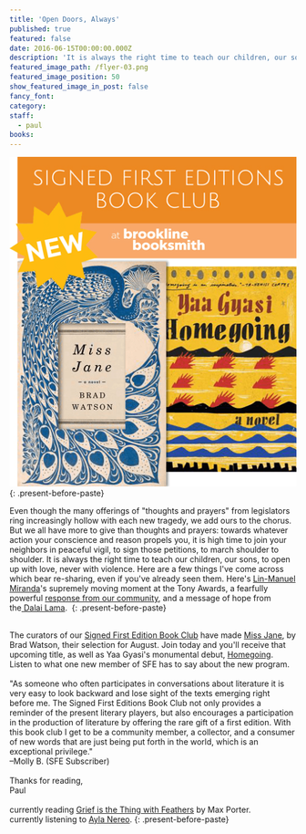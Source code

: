 ```yaml
---
title: 'Open Doors, Always'
published: true
featured: false
date: 2016-06-15T00:00:00.000Z
description: 'It is always the right time to teach our children, our sons, to open up with love, never with violence'
featured_image_path: /flyer-03.png
featured_image_position: 50
show_featured_image_in_post: false
fancy_font:
category:
staff:
  - paul
books:
---
```



![](/uploads/versions/sfe0616-compressor---x----511-586x---.png)
{: .present-before-paste}

Even though the many offerings of "thoughts and prayers" from legislators ring increasingly hollow with each new tragedy, we add ours to the chorus. But we all have more to give than thoughts and prayers: towards whatever action your conscience and reason propels you, it is high time to join your neighbors in peaceful vigil, to sign those petitions, to march shoulder to shoulder. It is always the right time to teach our children, our sons, to open up with love, never with violence. Here are a few things I've come across which bear re-sharing, even if you've already seen them. Here's&nbsp;[Lin-Manuel Miranda](https://www.youtube.com/watch?v=pAG_7qeiOZA)'s supremely moving moment at the Tony Awards, a fearfully powerful [response from our community](https://www.bostonglobe.com/lifestyle/style/2016/06/15/our-own-private-orlando/QilPzYWFh1xHq91OnoFn1L/story.html), and a message of hope from the[&nbsp;Dalai Lama](https://www.washingtonpost.com/opinions/the-dalai-lama-why-im-hopeful-about-the-worlds-future/2016/06/13/e380973a-30a2-11e6-8ff7-7b6c1998b7a0_story.html).&nbsp;
{: .present-before-paste}

<br>The curators of our&nbsp;[Signed First Edition Book Club](http://www.brooklinebooksmith.com/sfe/)&nbsp;have made&nbsp;[Miss Jane](http://www.brooklinebooksmith-shop.com/book/9780393241730), by Brad Watson, their selection for August. Join today and you'll receive that upcoming title, as well as Yaa Gyasi's monumental debut,&nbsp;[Homegoing](http://www.brooklinebooksmith-shop.com/book/9781101947135). Listen to what one new member of SFE has to say about the new program.
<br>
<br>"As someone who often participates in conversations about literature it is very easy to look backward and lose sight of the texts emerging right before me. The Signed First Editions Book Club not only provides a reminder of the present literary players, but also encourages a participation in the production of literature by offering the rare gift of a first edition. With this book club I get to be a community member, a collector, and a consumer of new words that are just being put forth in the world, which is an exceptional privilege."
<br>–Molly B. (SFE Subscriber)
<br>
<br>Thanks for reading,
<br>Paul
<br>
<br>currently reading&nbsp;[Grief is the Thing with Feathers](http://www.brooklinebooksmith-shop.com/book/9781555977412)&nbsp;by Max Porter.
<br>currently listening to&nbsp;[Ayla Nereo](https://www.youtube.com/watch?v=LekKWbS-W3s).
{: .present-before-paste}
